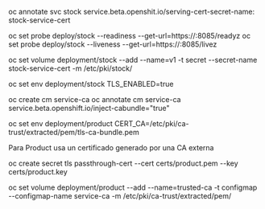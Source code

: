 
oc annotate svc stock service.beta.openshit.io/serving-cert-secret-name: stock-service-cert

oc set probe deploy/stock --readiness --get-url=https://:8085/readyz
oc set probe deploy/stock --liveness --get-url=https://:8085/livez


oc set volume deployment/stock --add --name=v1 -t secret --secret-name stock-service-cert -m /etc/pki/stock/

oc set env deployment/stock TLS_ENABLED=true




oc create cm service-ca
oc annotate cm service-ca service.beta.openshift.io/inject-cabundle="true"

oc set env deployment/product CERT_CA=/etc/pki/ca-trust/extracted/pem/tls-ca-bundle.pem


Para Product usa un certificado generado por una CA externa

oc create secret tls passthrough-cert --cert certs/product.pem --key certs/product.key

oc set volume deployment/product --add --name=trusted-ca -t configmap --configmap-name service-ca -m /etc/pki/ca-trust/extracted/pem/